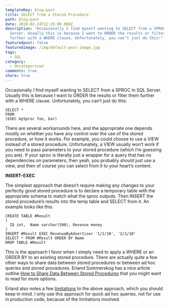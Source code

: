 ```yaml
---
templateKey: blog-post
title: SELECT from a Stored Procedure
path: blog-post
date: 2010-02-24T12:25:00.000Z
description: "Occasionally I find myself wanting to SELECT from a SPROC in SQL
  Server. Usually this is because I want to ORDER the results or filter them
  further with a WHERE clause. Unfortunately, you can’t just do this:"
featuredpost: false
featuredimage: /img/default-post-image.jpg
tags:
  - SQL
category:
  - Uncategorized
comments: true
share: true
---
```

Occasionally I find myself wanting to SELECT from a SPROC in SQL Server. Usually this is because I want to ORDER the results or filter them further with a WHERE clause. Unfortunately, you can’t just do this:

```
SELECT *
FROM
(EXEC mySproc foo, bar)
```

There are several workarounds here, and the appropriate one depends mostly on whether you have any control over the use of the stored procedure, or how it works. For example, you could choose to use a VIEW instead of a stored procedure. Unfortunately, a VIEW usually won’t work if you need to pass parameters to your stored procedure (which I’m guessing you are). If your sproc is literally just a wrapper for a query that has no dependencies on parameters, then yeah, you probably should just use a view, and then of course you can select from it to your heart’s content.

**INSERT-EXEC**

The simplest approach that doesn’t require making any changes to your perfectly good stored procedure is to declare a temporary table with the appropriate schema to match what the sproc outputs. Then INSERT the stored procedure’s results into the temp table and SELECT from it. An example looks like this:

```
CREATE TABLE #Result
(
  ID int,  Name varchar(500), Revenue money
)
INSERT #Result EXEC RevenueByAdvertiser '1/1/10', '2/1/10'
SELECT * FROM #Result ORDER BY Name
DROP TABLE #Result
```

This is the approach I favor when I simply need to apply a WHERE or an ORDER BY to an existing stored procedure. There are actually quite a few other ways to share data between stored procedures or between ad hoc queries and stored procedures. Erland Sommerskog has a nice article outline [How to Share Data Between Stored Procedures](http://www.sommarskog.se/share_data.html) that you might want to read for more options.

Erland also notes a few [limitations](http://www.sommarskog.se/share_data.html#INSERTEXEC) to the above approach, which you should keep in mind. I only use this approach for quick ad hoc queries, not for use in production code, because of the limitations involved.